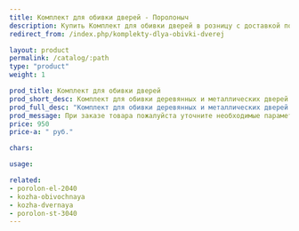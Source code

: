 ```yaml
---
title: Комплект для обивки дверей - Поролоныч
description: Купить Комплект для обивки дверей в розницу с доставкой по Москве.
redirect_from: /index.php/komplekty-dlya-obivki-dverej

layout: product
permalink: /catalog/:path
type: "product"
weight: 1

prod_title: Комплект для обивки дверей
prod_short_desc: Комплект для обивки деревянных и металлических дверей на базе искусственной кожи. В нём Вы найдёте всё необходимое для реставрации старой обивки.
prod_full_desc: "Комплект для обивки деревянных и металлических дверей на базе искусственной кожи. В нём Вы найдёте всё необходимое для реставрации старой обивки. Готовые комплекты для обивки двери с одной стороны включают в себя:<br /><br />- полотно винилискожи 2,1х0,93м<br />- поролон 10 мм<br />- валики<br />- гвозди декоративные<br />- гвозди металлические."
prod_message: При заказе товара пожалуйста уточните необходимые параметры (цвет и количество).
price: 950
price-a: " руб."

chars:

usage:

related:
- porolon-el-2040
- kozha-obivochnaya
- kozha-dvernaya
- porolon-st-3040
---
```


